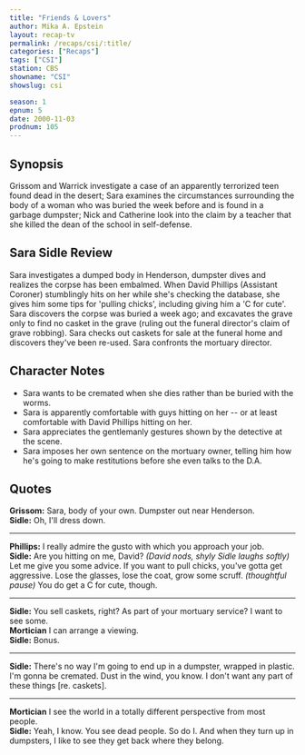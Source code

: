 ```yaml
---
title: "Friends & Lovers"
author: Mika A. Epstein
layout: recap-tv
permalink: /recaps/csi/:title/
categories: ["Recaps"]
tags: ["CSI"]
station: CBS
showname: "CSI"
showslug: csi

season: 1
epnum: 5
date: 2000-11-03
prodnum: 105  
---
```


## Synopsis

Grissom and Warrick investigate a case of an apparently terrorized teen found dead in the desert; Sara examines the circumstances surrounding the body of a woman who was buried the week before and is found in a garbage dumpster; Nick and Catherine look into the claim by a teacher that she killed the dean of the school in self-defense.

## Sara Sidle Review

Sara investigates a dumped body in Henderson, dumpster dives and realizes the corpse has been embalmed. When David Phillips (Assistant Coroner) stumblingly hits on her while she's checking the database, she gives him some tips for 'pulling chicks', including giving him a 'C for cute'. Sara discovers the corpse was buried a week ago; and excavates the grave only to find no casket in the grave (ruling out the funeral director's claim of grave robbing). Sara checks out caskets for sale at the funeral home and discovers they've been re-used. Sara confronts the mortuary director.

## Character Notes

* Sara wants to be cremated when she dies rather than be buried with the worms.  
* Sara is apparently comfortable with guys hitting on her -- or at least comfortable with David Phillips hitting on her.  
* Sara appreciates the gentlemanly gestures shown by the detective at the scene.  
* Sara imposes her own sentence on the mortuary owner, telling him how he's going to make restitutions before she even talks to the D.A.

## Quotes

**Grissom:** Sara, body of your own. Dumpster out near Henderson.  
**Sidle:** Oh, I'll dress down.  

- - -

**Phillips:** I really admire the gusto with which you approach your job.  
**Sidle:** Are you hitting on me, David? _(David nods, shyly_ _Sidle laughs softly)_ Let me give you some advice. If you want to pull chicks, you've gotta get aggressive. Lose the glasses, lose the coat, grow some scruff. _(thoughtful pause)_ You do get a C for cute, though.  

- - -

**Sidle:** You sell caskets, right? As part of your mortuary service? I want to see some.  
**Mortician** I can arrange a viewing.  
**Sidle:** Bonus.  

- - -

**Sidle:** There's no way I'm going to end up in a dumpster, wrapped in plastic. I'm gonna be cremated. Dust in the wind, you know. I don't want any part of these things [re. caskets].
  

- - -

**Mortician** I see the world in a totally different perspective from most people.  
**Sidle:** Yeah, I know. You see dead people. So do I. And when they turn up in dumpsters, I like to see they get back where they belong.

